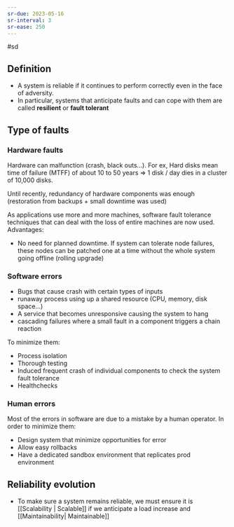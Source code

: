 ```yaml
---
sr-due: 2023-05-16
sr-interval: 3
sr-ease: 250
---
```


#sd

## Definition

- A system is reliable if it continues to perform correctly even in the face of adversity.
- In particular, systems that anticipate faults and can cope with them are called **resilient** or **fault tolerant**

## Type of faults

### Hardware faults

Hardware can malfunction (crash, black outs...). For ex, Hard disks mean time of failure (MTFF) of about 10 to 50 years => 1 disk / day dies in a cluster of 10,000 disks.

Until recently, redundancy of hardware components was enough (restoration from backups + small downtime was used)

As applications use more and more machines, software fault tolerance techniques that can deal with the loss of entire machines are now used. Advantages:

- No need for planned downtime. If system can tolerate node failures, these nodes can be patched one at a time without the whole system going offline (rolling upgrade)

### Software errors

- Bugs that cause crash with certain types of inputs
- runaway process using up a shared resource (CPU, memory, disk space...)
- A service that becomes unresponsive causing the system to hang
- cascading failures where a small fault in a component triggers a chain reaction

To minimize them:

- Process isolation
- Thorough testing
- Induced frequent crash of individual components to check the system fault tolerance
- Healthchecks

### Human errors

Most of the errors in software are due to a mistake by a human operator. In order to minimize them:

- Design system that minimize opportunities for error
- Allow easy rollbacks
- Have a dedicated sandbox environment that replicates prod environment

## Reliability evolution

- To make sure a system remains reliable, we must ensure it is [[Scalability | Scalable]] if we anticipate a load increase and [[Maintainability| Maintainable]]
